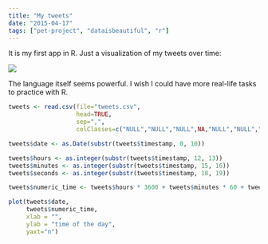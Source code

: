```yaml
---
title: "My tweets"
date: "2015-04-17"
tags: ["pet-project", "dataisbeautiful", "r"]
---
```


It is my first app in R. Just a visualization of my tweets over time:

<img src="tweets2560x1600.png" class="img-fluid" />

The language itself seems powerful. I wish I could have more real-life tasks to practice with R.

```r
tweets <- read.csv(file="tweets.csv",
                   head=TRUE,
                   sep=",",
                   colClasses=c("NULL","NULL","NULL",NA,"NULL","NULL","NULL"))

tweets$date <- as.Date(substr(tweets$timestamp, 0, 10))

tweets$hours <- as.integer(substr(tweets$timestamp, 12, 13))
tweets$minutes <- as.integer(substr(tweets$timestamp, 15, 16))
tweets$seconds <- as.integer(substr(tweets$timestamp, 18, 19))

tweets$numeric_time <- tweets$hours * 3600 + tweets$minutes * 60 + tweets$seconds

plot(tweets$date,
     tweets$numeric_time,
     xlab = "",
     ylab = "time of the day",
     yaxt="n")
```
